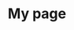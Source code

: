 ---
title: My page
type: landing

sections:
  - block: markdown
    content:
      title: '**Large-scale Traffic Handling<br> Live Streaming Infrastructure Development**'
      subtitle: AWS 
      text: |
        # OliveYoung Live Commerce 
        <div style="text-align: center; margin: 20px 0;">
          <img src="Project-Logo.png" alt="Project Logo" style="width: 100%; max-width: 1000px; height: auto;">
        </div>
        - Access URL: https://www.olcl.shop
        - Test ID: user1 / CloudWave!

        
        <br><br><br>
         
        ## Project Introduction
        - **Multi-channel** live service providing 3 or more live channels
        - **Stable** live service through cloud-based traffic handling
        - Personalized service utilizing **AWS SaaS** based ML services

        <br><br>

        ## 1. Technology Stack
        1. **Infrastructure**
           - Nginx
           - Kubernetes
           - EC2

           <br>

        2. **Development**
           - Streamlit
           - SpringBoot
           - Lambda

           <br>

        3. **Database**
           - RDS
           - DynamoDB
           - S3

           <br>

        4. **CI/CD**
           - GitLab
           - Jenkins
           - ArgoCD

           <br>

        5. **Monitoring**
           - Loki
           - Prometheus
           - Grafana
           - CloudWatch

           <br>

        6. **Collaboration**
           - Notion
           - Slack

           <br><br><br>

        ## 2. Project Duration and Schedule Management
        Project Duration
           - August 12, 2024 ~ August 31, 2024

           <br>

        Schedule Management
           - Sharing progress through Notion and Slack
           - Daily morning meetings and Agile task distribution

           <br><br><br>

        ## 3. Project Differentiators
        - Central management environment for separation and isolation of development and operational environments
        - Warm Standby DR (RTO: 5min / RPO: 15min)
        - No Public Bastion → Using EC2 Instance Connect Endpoint
        - Closed CI/CD implementation
        - Shared resources between environments
        - Cost reduction to 1/25 level using thumbnails for Rekognize

        <br><br><br>

        ## 4. Overall Architecture
        <div style="text-align: center; margin: 20px 0;">
          <img src="main-archi.png" alt="Main Architecture" style="width: 100%; max-width: 1000px; height: auto;">
        </div>

        <br><br><br>

        ## 5. IVS - Service Flow
        <div style="text-align: center; margin: 20px 0;">
          <img src="IVS-service.png" alt="IVS Service Flow" style="width: 100%; max-width: 1000px; height: auto;">
        </div>

        <br><br><br>

        ## 6. Rekognition + Personalize - Service Flow
        <div style="text-align: center; margin: 20px 0;">
          <img src="Rekognition+Personalize.png" alt="Rekognition and Personalize Service Flow" style="width: 100%; max-width: 1000px; height: auto;">
        </div>

        <br><br><br>

        ## 7. Monitoring
        <div style="text-align: center; margin: 20px 0;">
          <img src="Grafana.png" alt="Grafana Dashboard" style="width: 100%; max-width: 1000px; height: auto;">
        </div>
        - Prometheus + Loki & CloudWatch

        <br><br><br>

        ## 8. Alarm
        <div style="text-align: center; margin: 20px 0;">
          <img src="Alarm.png" alt="Alarm System" style="width: 100%; max-width: 1000px; height: auto;">
        </div>

        <br><br><br>

        ## 9-1. CI/CD Pipeline
        <div style="text-align: center; margin: 20px 0;">
          <img src="CICD.png" alt="CI/CD Pipeline" style="width: 100%; max-width: 1000px; height: auto;">
        </div>

        <br><br><br>

        ## 9-2. Lambda Pipeline
        <div style="text-align: center; margin: 20px 0;">
          <img src="Lambda-pipeline.png" alt="Lambda Pipeline" style="width: 100%; max-width: 1000px; height: auto;">
        </div>

        <br><br><br>

        ## 10. Load Test
        <div style="text-align: center; margin: 20px 0;">
          <img src="LoadTest.png" alt="Load Test Results" style="width: 100%; max-width: 1000px; height: auto;">
        </div>
        - 100,000 requests/s Test using ApacheBench & JMeter

        <br><br><br>

        ## 11. Improvement Goals
        1. Monitoring Optimization
              - Transition from single Prometheus-based centralized monitoring → Metric management using Thanos (OSS)

              <br>

        2. Performance Enhancement through Cache Usage
              - RDS - Elastic Cache connection → Improving database access performance

              <br>

        3. Advanced Log Analysis
              - Using ELK stack (Elasticsearch - Logstash - Kibana) → Strengthening problem response capabilities 
---